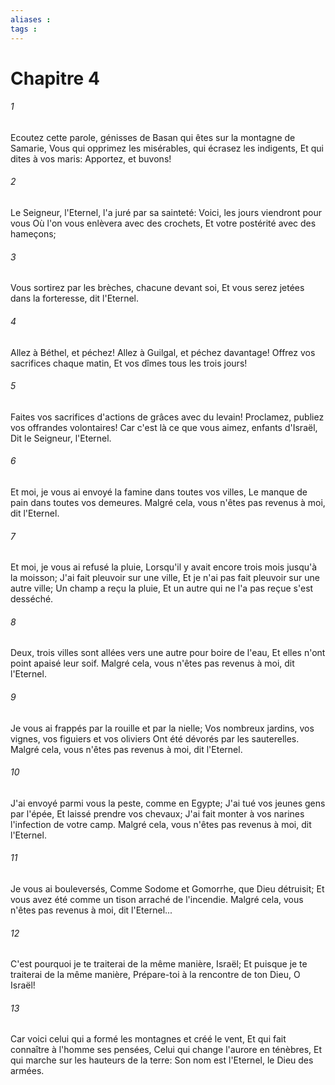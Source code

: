 ```yaml
---
aliases : 
tags : 
---
```


# Chapitre 4

###### 1
Ecoutez cette parole, génisses de Basan qui êtes sur la montagne de Samarie, Vous qui opprimez les misérables, qui écrasez les indigents, Et qui dites à vos maris: Apportez, et buvons!
###### 2
Le Seigneur, l'Eternel, l'a juré par sa sainteté: Voici, les jours viendront pour vous Où l'on vous enlèvera avec des crochets, Et votre postérité avec des hameçons;
###### 3
Vous sortirez par les brèches, chacune devant soi, Et vous serez jetées dans la forteresse, dit l'Eternel.
###### 4
Allez à Béthel, et péchez! Allez à Guilgal, et péchez davantage! Offrez vos sacrifices chaque matin, Et vos dîmes tous les trois jours!
###### 5
Faites vos sacrifices d'actions de grâces avec du levain! Proclamez, publiez vos offrandes volontaires! Car c'est là ce que vous aimez, enfants d'Israël, Dit le Seigneur, l'Eternel.
###### 6
Et moi, je vous ai envoyé la famine dans toutes vos villes, Le manque de pain dans toutes vos demeures. Malgré cela, vous n'êtes pas revenus à moi, dit l'Eternel.
###### 7
Et moi, je vous ai refusé la pluie, Lorsqu'il y avait encore trois mois jusqu'à la moisson; J'ai fait pleuvoir sur une ville, Et je n'ai pas fait pleuvoir sur une autre ville; Un champ a reçu la pluie, Et un autre qui ne l'a pas reçue s'est desséché.
###### 8
Deux, trois villes sont allées vers une autre pour boire de l'eau, Et elles n'ont point apaisé leur soif. Malgré cela, vous n'êtes pas revenus à moi, dit l'Eternel.
###### 9
Je vous ai frappés par la rouille et par la nielle; Vos nombreux jardins, vos vignes, vos figuiers et vos oliviers Ont été dévorés par les sauterelles. Malgré cela, vous n'êtes pas revenus à moi, dit l'Eternel.
###### 10
J'ai envoyé parmi vous la peste, comme en Egypte; J'ai tué vos jeunes gens par l'épée, Et laissé prendre vos chevaux; J'ai fait monter à vos narines l'infection de votre camp. Malgré cela, vous n'êtes pas revenus à moi, dit l'Eternel.
###### 11
Je vous ai bouleversés, Comme Sodome et Gomorrhe, que Dieu détruisit; Et vous avez été comme un tison arraché de l'incendie. Malgré cela, vous n'êtes pas revenus à moi, dit l'Eternel...
###### 12
C'est pourquoi je te traiterai de la même manière, Israël; Et puisque je te traiterai de la même manière, Prépare-toi à la rencontre de ton Dieu, O Israël!
###### 13
Car voici celui qui a formé les montagnes et créé le vent, Et qui fait connaître à l'homme ses pensées, Celui qui change l'aurore en ténèbres, Et qui marche sur les hauteurs de la terre: Son nom est l'Eternel, le Dieu des armées.
